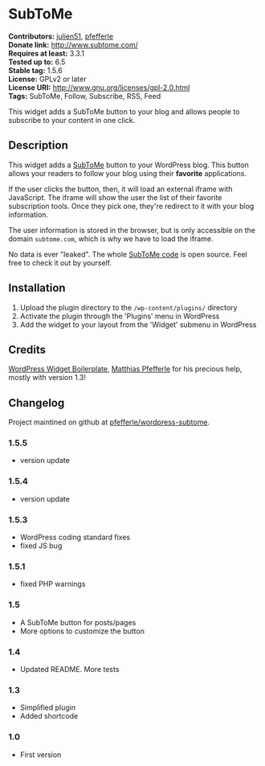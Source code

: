 # SubToMe #
**Contributors:** [julien51](https://profiles.wordpress.org/julien51/), [pfefferle](https://profiles.wordpress.org/pfefferle/)  
**Donate link:** http://www.subtome.com/  
**Requires at least:** 3.3.1  
**Tested up to:** 6.5  
**Stable tag:** 1.5.6  
**License:** GPLv2 or later  
**License URI:** http://www.gnu.org/licenses/gpl-2.0.html  
**Tags:** SubToMe, Follow, Subscribe, RSS, Feed  

This widget adds a SubToMe button to your blog and allows people to subscribe to your content in one click.

## Description ##

This widget adds a [SubToMe](http://www.subtome.com/) button to your WordPress blog. This button allows your readers to follow your blog using their **favorite** applications.

If the user clicks the button, then, it will load an external iframe with JavaScript. The iframe will show the user the list of their favorite subscription tools. Once they pick one, they're redirect to it with your blog information.

The user information is stored in the browser, but is only accessible on the domain `subtome.com`, which is why we have to load the iframe.

No data is ever "leaked". The whole [SubToMe code](https://github.com/superfeedr/subtome) is open source. Feel free to check it out by yourself.

## Installation ##

1. Upload the plugin directory to the `/wp-content/plugins/` directory
2. Activate the plugin through the 'Plugins' menu in WordPress
2. Add the widget to your layout from the 'Widget' submenu in WordPress

## Credits ##

[WordPress Widget Boilerplate](https://github.com/tommcfarlin/WordPress-Widget-Boilerplate), [Matthias Pfefferle](http://notizblog.org/) for his precious help, mostly with version 1.3!

## Changelog ##

Project maintined on github at [pfefferle/wordpress-subtome](https://github.com/pfefferle/wordpress-subtome).

### 1.5.5 ###

* version update

### 1.5.4 ###

* version update

### 1.5.3 ###

* WordPress coding standard fixes
* fixed JS bug

### 1.5.1 ###

* fixed PHP warnings

### 1.5 ###

* A SubToMe button for posts/pages
* More options to customize the button

### 1.4 ###

* Updated README. More tests

### 1.3 ###

* Simplified plugin
* Added shortcode

### 1.0 ###

* First version
